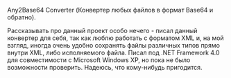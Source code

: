 Any2Base64 Converter (Конвертер любых файлов в формат Base64 и обратно).

Рассказывать про данный проект особо нечего - писал данный конвертер для себя, так как люблю работать с форматом XML и, 
на мой взгляд, иногда очень удобно сохранять файлы различных типов прямо внутри XML, либо исполняемого файла. 
Писал под .NET Framework 4.0 для совместимости с Microsoft Windows XP, но пока не было возможности проверить.
Надеюсь, что кому-нибудь пригодится. 

